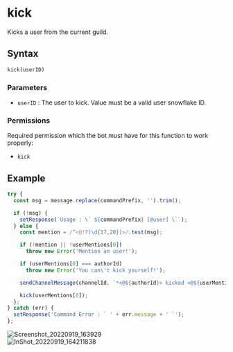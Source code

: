 # kick
Kicks a user from the current guild.

## Syntax
```js
kick(userID)
```

### Parameters
- `userID` : The user to kick. Value must be a valid user snowflake ID.

### Permissions
Required permission which the bot must have for this function to work properly:
- `kick`

## Example
```js
try {
  const msg = message.replace(commandPrefix, '').trim();

  if (!msg) {
    setResponse(`Usage : \` ${commandPrefix} [@user] \``);
  } else {
    const mention = /^<@!?(\d{17,20})>/.test(msg);

    if (!mention || !userMentions[0])
      throw new Error('Mention an user!');

    if (userMentions[0] === authorId)
      throw new Error('You can\'t kick yourself!');

    sendChannelMessage(channelId, `*<@${authorId}> kicked <@${userMentions[0]}>!!*`);

    kick(userMentions[0]);
  };
} catch (err) {
  setResponse('Command Error : ` ' + err.message + ' `');
};
```

![Screenshot_20220919_163929](https://user-images.githubusercontent.com/95774950/191005543-826d0483-6efe-4631-9198-6ceab224f2c9.png)\
![InShot_20220919_164211838](https://user-images.githubusercontent.com/95774950/191005572-538deebc-e660-4ce3-89ff-5929197c41ae.jpg)
